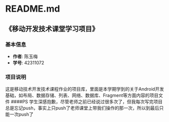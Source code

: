# README.md

## 《移动开发技术课堂学习项目》

### 基本信息
- **作者**: 陈玉梅
- **学号**: 42311072

### 项目说明
这是移动技术开发技术课程作业的项目库，里面是本学期学到的关于Android开发基础，如布局、数据存储、列表、网络、数据库、Fragment等方面内容的项目文件
####PS
学生深感抱歉，尽管老师之前已经说过很多次了，但我每次写完项目总是忘记push，事实上只push了老师课堂上带我们操作的那一次，所以到最后只能一次push了
